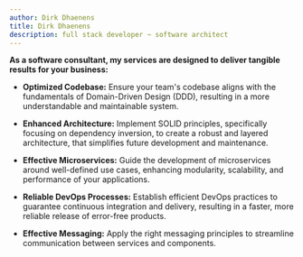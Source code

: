 ```yaml
---
author: Dirk Dhaenens
title: Dirk Dhaenens
description: full stack developer ~ software architect
---
```


**As a software consultant, my services are designed to deliver tangible results for your business:**
- **Optimized Codebase:** Ensure your team's codebase aligns with the fundamentals of Domain-Driven Design (DDD), resulting in a more understandable and maintainable system.

- **Enhanced Architecture:** Implement SOLID principles, specifically focusing on dependency inversion, to create a robust and layered architecture, that simplifies future development and maintenance.

- **Effective Microservices:** Guide the development of microservices around well-defined use cases, enhancing modularity, scalability, and performance of your applications.

- **Reliable DevOps Processes:** Establish efficient DevOps practices to guarantee continuous integration and delivery, resulting in a faster, more reliable release of error-free products.

- **Effective Messaging:** Apply the right messaging principles to streamline communication between services and components.

